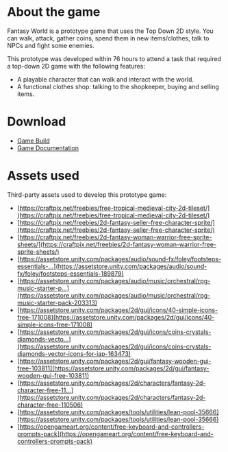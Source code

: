 # About the game
Fantasy World is a prototype game that uses the Top Down 2D style. You can walk, attack, gather coins, spend them in new items/clothes, talk to NPCs and fight some enemies.

This prototype was developed within 76 hours to attend a task that required a top-down 2D game with the following features:

*   A playable character that can walk and interact with the world.
*   A functional clothes shop: talking to the shopkeeper, buying and selling items.

# Download
*   [Game Build](https://pradostudios.itch.io/fantasy-world)
*   [Game Documentation](https://github.com/gustavopradobr/fantasy-world/releases/download/1.0/Fantasy.World.Documentation.pdf)

# Assets used
Third-party assets used to develop this prototype game:

*   [https://craftpix.net/freebies/free-tropical-medieval-city-2d-tileset/](https://craftpix.net/freebies/free-tropical-medieval-city-2d-tileset/)
*   [https://craftpix.net/freebies/2d-fantasy-seller-free-character-sprite/](https://craftpix.net/freebies/2d-fantasy-seller-free-character-sprite/)
*   [https://craftpix.net/freebies/2d-fantasy-woman-warrior-free-sprite-sheets/](https://craftpix.net/freebies/2d-fantasy-woman-warrior-free-sprite-sheets/)
*   [https://assetstore.unity.com/packages/audio/sound-fx/foley/footsteps-essentials-...](https://assetstore.unity.com/packages/audio/sound-fx/foley/footsteps-essentials-189879)
*   [https://assetstore.unity.com/packages/audio/music/orchestral/rpg-music-starter-p...](https://assetstore.unity.com/packages/audio/music/orchestral/rpg-music-starter-pack-203313)
*   [https://assetstore.unity.com/packages/2d/gui/icons/40-simple-icons-free-171008](https://assetstore.unity.com/packages/2d/gui/icons/40-simple-icons-free-171008)
*   [https://assetstore.unity.com/packages/2d/gui/icons/coins-crystals-diamonds-vecto...](https://assetstore.unity.com/packages/2d/gui/icons/coins-crystals-diamonds-vector-icons-for-iap-163473)
*   [https://assetstore.unity.com/packages/2d/gui/fantasy-wooden-gui-free-103811](https://assetstore.unity.com/packages/2d/gui/fantasy-wooden-gui-free-103811)
*   [https://assetstore.unity.com/packages/2d/characters/fantasy-2d-character-free-11...](https://assetstore.unity.com/packages/2d/characters/fantasy-2d-character-free-110506)
*   [https://assetstore.unity.com/packages/tools/utilities/lean-pool-35666](https://assetstore.unity.com/packages/tools/utilities/lean-pool-35666)
*   [https://opengameart.org/content/free-keyboard-and-controllers-prompts-pack](https://opengameart.org/content/free-keyboard-and-controllers-prompts-pack)
